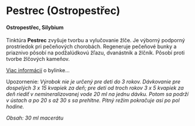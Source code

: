 Pestrec (Ostropestřec)
======================

#### Ostropestřec, Silybium

Tinktúra **Pestrec** zvyšuje tvorbu a vylučovanie žlče. Je výborný podporný
prostriedok pri pečeňových chorobách. Regeneruje pečeňové bunky a priaznivo
pôsobí na podžalúdkovú žľazu, dvanástnik a žlčník. Pôsobí proti tvorbe žlčových
kameňov.

[Viac informácií](../bylinky/pestrec-mariansky) o bylinke…

Upozornenie: *Výrobok nie je určený pre deti do 3 rokov. Dávkovanie pre
dospelých 3 x 15 kvapiek za deň; pre deti od troch rokov 3 x 5 kvapiek za deň
riediť v nemineralizovanej vode 20 ml na jednu dávku. Potom sa podrží v ústach a
po 20 s až 30 s sa prehltne. Pitný režim pokračuje asi po pol hodine.*

*Obsah: 30 ml macerátu*

